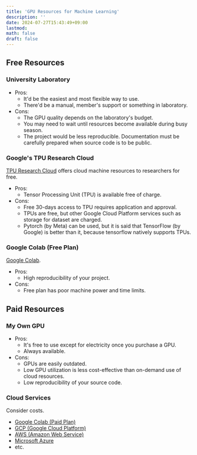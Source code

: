 ```yaml
---
title: 'GPU Resources for Machine Learning'
description: ''
date: 2024-07-27T15:43:49+09:00
lastmod: 
math: false
draft: false
---
```


## Free Resources

### University Laboratory

* Pros:
    * It'd be the easiest and most flexible way to use.
    * There'd be a manual, member's support or something in laboratory.
* Cons:
    * The GPU quality depends on the laboratory's budget.
    * You may need to wait until resources become available during busy season.
    * The project would be less reproducible. Documentation must be carefully prepared when source code is to be public.

### Google's TPU Research Cloud

[TPU Research Cloud](https://sites.research.google/trc/about/) offers cloud machine resources to researchers for free.

* Pros:
    * Tensor Processing Unit (TPU) is available free of charge.
* Cons:
    * Free 30-days access to TPU requires application and approval.
    * TPUs are free, but other Google Cloud Platform services such as storage for dataset are charged.
    * Pytorch (by Meta) can be used, but it is said that TensorFlow (by Google) is better than it, because tensorflow natively supports TPUs.

### Google Colab (Free Plan)

[Google Colab](https://colab.research.google.com/).

* Pros:
    * High reproducibility of your project.
* Cons:
    * Free plan has poor machine power and time limits.

## Paid Resources

### My Own GPU

* Pros:
    * It's free to use except for electricity once you purchase a GPU.
    * Always available.
* Cons:
    * GPUs are easily outdated.
    * Low GPU utilization is less cost-effective than on-demand use of cloud resources.
    * Low reproducibility of your source code.

### Cloud Services

Consider costs.

* [Google Colab (Paid Plan)](https://colab.research.google.com/)
* [GCP (Google Cloud Platform)](https://console.cloud.google.com/welcome)
* [AWS (Amazon Web Service)](https://aws.amazon.com/)
* [Microsoft Azure](https://portal.azure.com/)
* etc.

